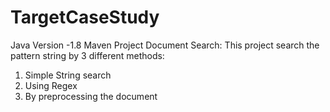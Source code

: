 # TargetCaseStudy
Java Version -1.8 
Maven Project 
Document Search: This project search the pattern string by 3 different methods:
1. Simple String search
2. Using Regex
3. By preprocessing the document

